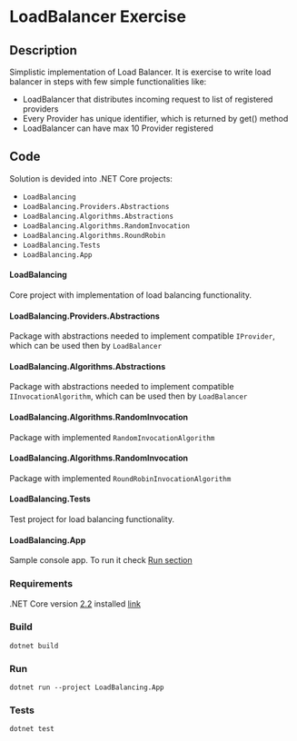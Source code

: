 # LoadBalancer Exercise

## Description
Simplistic implementation of Load Balancer. It is exercise to write load balancer in steps with few simple functionalities like:
* LoadBalancer that distributes incoming request to list of registered providers
* Every Provider has unique identifier, which is returned by get() method
* LoadBalancer can have max 10 Provider registered

## Code
Solution is devided into .NET Core projects:
* `LoadBalancing`
* `LoadBalancing.Providers.Abstractions`
* `LoadBalancing.Algorithms.Abstractions`
* `LoadBalancing.Algorithms.RandomInvocation`
* `LoadBalancing.Algorithms.RoundRobin`
* `LoadBalancing.Tests`
* `LoadBalancing.App`

#### LoadBalancing
Core project with implementation of load balancing functionality. 

#### LoadBalancing.Providers.Abstractions
Package with abstractions needed to implement compatible `IProvider`, which can be used then by `LoadBalancer`

#### LoadBalancing.Algorithms.Abstractions
Package with abstractions needed to implement compatible `IInvocationAlgorithm`, which can be used then by `LoadBalancer`

#### LoadBalancing.Algorithms.RandomInvocation
Package with implemented `RandomInvocationAlgorithm`

#### LoadBalancing.Algorithms.RandomInvocation
Package with implemented `RoundRobinInvocationAlgorithm`

#### LoadBalancing.Tests
Test project for load balancing functionality.

#### LoadBalancing.App
Sample console app. To run it check [Run section](###Run)

### Requirements
.NET Core version [2.2](https://dotnet.microsoft.com/download/dotnet-core/2.2) installed [link](https://docs.microsoft.com/en-us/dotnet/core/install/sdk?pivots=os-windows)

### Build
```console
dotnet build
```

### Run
```console
dotnet run --project LoadBalancing.App
```

### Tests
```console
dotnet test
```